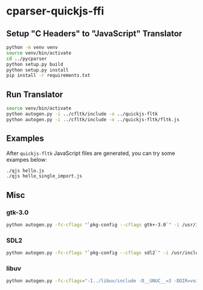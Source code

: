 # cparser-quickjs-ffi

## Setup "C Headers" to "JavaScript" Translator

```bash
python -m venv venv
source venv/bin/activate
cd ../pycparser
python setup.py build
python setup.py install
pip install -r requirements.txt
```

## Run Translator
```bash
source venv/bin/activate
python autogen.py -i ../cfltk/include -o ../quickjs-fltk
python autogen.py -i ../cfltk/include -o ../quickjs-fltk/fltk.js
```

## Examples

After `quickjs-fltk` JavaScript files are generated, you can try some exampes below:
```bash
./qjs hello.js
./qjs hello_single_import.js
```

## Misc

### gtk-3.0
```bash
python autogen.py -fc-cflags "`pkg-config --cflags gtk+-3.0`" -i /usr/include/gtk-3.0/gtk/gtk.h -o ../quickjs-gtk-3.0
```

### SDL2
```bash
python autogen.py -fc-cflags "`pkg-config --cflags sdl2`" -i /usr/include/SDL2 -o ../quickjs-SDL2
```

### libuv
```bash
python autogen.py -fc-cflags="-I../libuv/include -D__GNUC__=3 -DDIR=void" -i ../libuv/include/uv.h -o ../quickjs-libuv/uv.js
```

